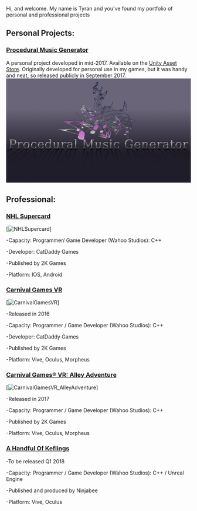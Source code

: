 Hi, and welcome. My name is Tyran and you've found my portfolio of personal and professional projects

## Personal Projects:

### [Procedural Music Generator](https://stickandbindlegames.github.io/ProceduralMusicPlayer_Win/)
A personal project developed in mid-2017. Available on the [Unity Asset Store](https://www.assetstore.unity3d.com/en/#!/content/99791). Originally developed for personal use in my games, but it was handy and neat, so released publicly in September 2017.
[![Logo](https://raw.githubusercontent.com/StickAndBindleGames/stickandbindlegames.github.io/master/Images/%20Logo.png)](https://stickandbindlegames.github.io/ProceduralMusicPlayer_Win/)

## Professional:
### [NHL Supercard](https://www.2k.com/games/nhl-supercard)
[![NHLSupercard](https://api.2k.com/images/1505)]

-Capacity: Programmer/ Game Developer (Wahoo Studios): C++

-Developer: CatDaddy Games

-Published by 2K Games

-Platform: IOS, Android

### [Carnival Games VR](http://store.steampowered.com/app/458920/Carnival_Games_VR/)
[![CarnivalGamesVR](http://cdn.edgecast.steamstatic.com/steam/apps/458920/header.jpg?t=1510682744)]

-Released in 2016

-Capacity: Programmer / Game Developer (Wahoo Studios): C++

-Developer: CatDaddy Games

-Published by 2K Games

-Platform: Vive, Oculus, Morpheus


### [Carnival Games® VR: Alley Adventure](http://store.steampowered.com/app/631690/Carnival_Games_VR_Alley_Adventure/)
[![CarnivalGamesVR_AlleyAdventure](http://cdn.edgecast.steamstatic.com/steam/apps/631690/header.jpg?t=1510685142)]

-Released in 2017

-Capacity: Programmer / Game Developer (Wahoo Studios): C++

-Published by 2K Games

-Platform: Vive, Oculus, Morpheus


### [A Handful Of Keflings]()

-To be released Q1 2018

-Capacity: Programmer / Game Developer (Wahoo Studios): C++ / Unreal Engine

-Published and produced by Ninjabee

-Platform: Vive, Oculus
